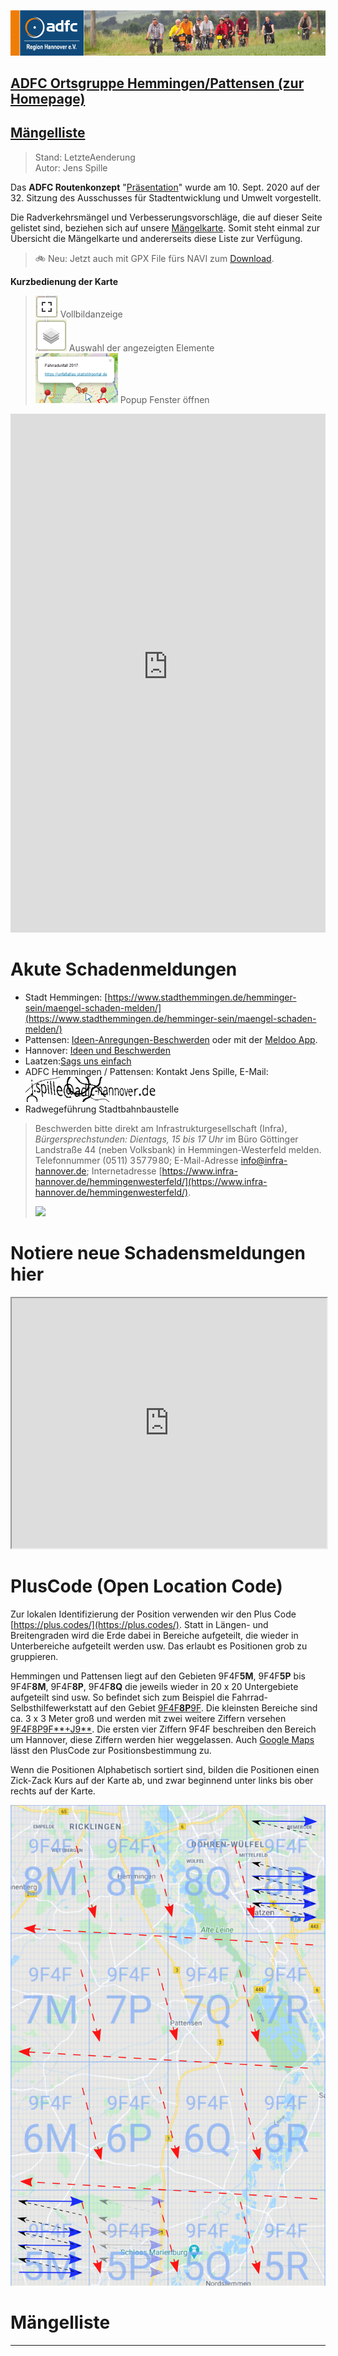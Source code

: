[![](../img/banner.png)](http://www.adfc-hannover.de/)

## [ADFC Ortsgruppe Hemmingen/Pattensen (zur Homepage)](http://adfc-hemmingen-pattensen.github.io/)

## [Mängelliste](http://adfc-hemmingen-pattensen.github.io/MaengelKarte)

> Stand: LetzteAenderung  
> Autor: Jens Spille


Das **ADFC Routenkonzept** "[Präsentation](pdf/AG-Radverkehr-2020-09-10_ADFC.pdf)" wurde am 10. Sept. 2020 auf der 32. Sitzung des Ausschusses für Stadtentwicklung und Umwelt vorgestellt. 

Die Radverkehrsmängel und Verbesserungsvorschläge, die auf dieser Seite gelistet sind, beziehen sich auf unsere [Mängelkarte](https://adfc-hemmingen-pattensen.github.io/MaengelKarte/ADFC-Map.html). Somit steht einmal zur Übersicht die Mängelkarte und andererseits diese Liste zur Verfügung. 

> &#x1F6B2; Neu: Jetzt auch mit GPX File fürs NAVI zum [Download](http://adfc-hemmingen-pattensen.github.io/MaengelKarte/GPSOutput/maengel.gpx).

**Kurzbedienung der Karte**

> ![](img\IconVollbild.png)  Vollbildanzeige  
> ![](img\IconLayers.png)  Auswahl der angezeigten Elemente  
> ![](img\KlickAnleitung.png) Popup Fenster öffnen

<iframe width="100%" height="830px" frameBorder="0" allowfullscreen=true src="https://adfc-hemmingen-pattensen.github.io/MaengelKarte/ADFC-Map.html"></iframe>

# Akute Schadenmeldungen

- Stadt Hemmingen: [https://www.stadthemmingen.de/hemminger-sein/maengel-schaden-melden/](https://www.stadthemmingen.de/hemminger-sein/maengel-schaden-melden/)
- Pattensen: [Ideen-Anregungen-Beschwerden](https://www.pattensen.de/B%C3%BCrger-Familie/Ideen-Anregungen-Beschwerden) oder mit der [Meldoo App](https://www.leanact.de/meldoo/).
- Hannover: [Ideen und Beschwerden](https://e-government.hannover-stadt.de/impulsweb.nsf/)
- Laatzen:[Sags uns einfach](https://www.laatzen.de/de/sags-uns-einfach.html)
- ADFC Hemmingen / Pattensen: Kontakt Jens Spille, E-Mail: ![](img\captchaEmail.png)
- Radwegeführung Stadtbahnbaustelle

> Beschwerden bitte direkt am Infrastrukturgesellschaft (Infra), *Bürgersprechstunden: Dientags, 15 bis 17 Uhr* im Büro Göttinger Landstraße 44 (neben Volksbank) in Hemmingen-Westerfeld melden. Telefonnummer (05 11) 3 57 79 80;  E-Mail-Adresse info@infra-hannover.de; Internetadresse [https://www.infra-hannover.de/hemmingenwesterfeld/](https://www.infra-hannover.de/hemmingenwesterfeld/).
> 
> ![](https://i.imgur.com/uFiSpSh.png)
> 

# Notiere neue Schadensmeldungen hier

<iframe name="embed_readwrite" src="https://board.net/p/ADFCHemmingenPattensenMaengel?showControls=true&showChat=true&showLineNumbers=true&useMonospaceFont=false" width="100%" height=400></iframe>

# PlusCode (Open Location Code)

Zur lokalen Identifizierung der Position verwenden wir den Plus Code [https://plus.codes/](https://plus.codes/). Statt in Längen- und Breitengraden wird die Erde dabei in Bereiche aufgeteilt, die wieder in Unterbereiche aufgeteilt werden usw.
Das erlaubt es Positionen grob zu gruppieren. 

Hemmingen und Pattensen liegt auf den Gebieten 9F4F**5M**, 9F4F**5P** bis 9F4F**8M**, 9F4F**8P**, 9F4F**8Q** die jeweils wieder in 20 x 20 Untergebiete aufgeteilt sind usw. So befindet sich zum Beispiel die Fahrrad-Selbsthilfewerkstatt auf den Gebiet [9F4F**8P**9F](https://plus.codes/9F4F8P9F). Die kleinsten Bereiche sind ca. 3 x 3 Meter groß und werden mit zwei weitere Ziffern versehen [9F4F8P9F**+J9**](https://plus.codes/9F4F8P9F+J9). Die ersten vier Ziffern 9F4F beschreiben den Bereich um Hannover, diese Ziffern werden hier weggelassen. Auch [Google Maps](https://www.google.com/maps/search/?api=1&query=9F4F8P9F%2BJ9) lässt den PlusCode zur Positionsbestimmung zu.

Wenn die Positionen Alphabetisch sortiert sind, bilden die Positionen einen Zick-Zack Kurs auf der Karte ab, und zwar beginnend unter links bis ober rechts auf der Karte.

![](img\ZickZackScan.svg)

# Mängelliste

---





